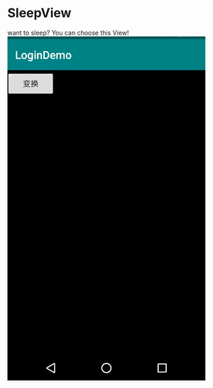 # SleepView
want to sleep?
You can choose this View!
![image](https://github.com/a1266143/SleepView/blob/master/app/src/main/res/raw/sleepview.gif)